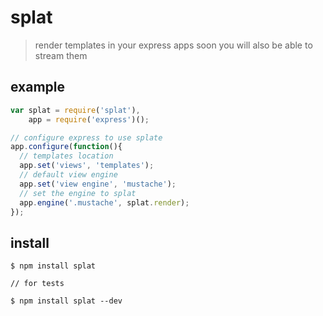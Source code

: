 # splat

> render templates in your express apps
> soon you will also be able to stream them

## example

```javascript
var splat = require('splat'),
    app = require('express')();

// configure express to use splate
app.configure(function(){
  // templates location
  app.set('views', 'templates');
  // default view engine
  app.set('view engine', 'mustache');
  // set the engine to splat
  app.engine('.mustache', splat.render);
});
```

## install

```
$ npm install splat

// for tests

$ npm install splat --dev
```